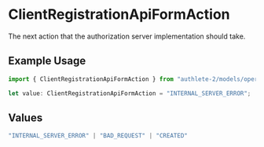 # ClientRegistrationApiFormAction

The next action that the authorization server implementation should take.


## Example Usage

```typescript
import { ClientRegistrationApiFormAction } from "authlete-2/models/operations";

let value: ClientRegistrationApiFormAction = "INTERNAL_SERVER_ERROR";
```

## Values

```typescript
"INTERNAL_SERVER_ERROR" | "BAD_REQUEST" | "CREATED"
```